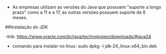 - As empresas utilizam as versões do Java que possuem "suporte a longo prazo" como a 11 e a 17, as outras versões possuem suporte de 6 meses.

##Instalação do JDK

-link: https://www.oracle.com/br/java/technologies/downloads/#java24

- comando para instalar no linux: sudo dpkg -i jdk-24_linux-x64_bin.deb

